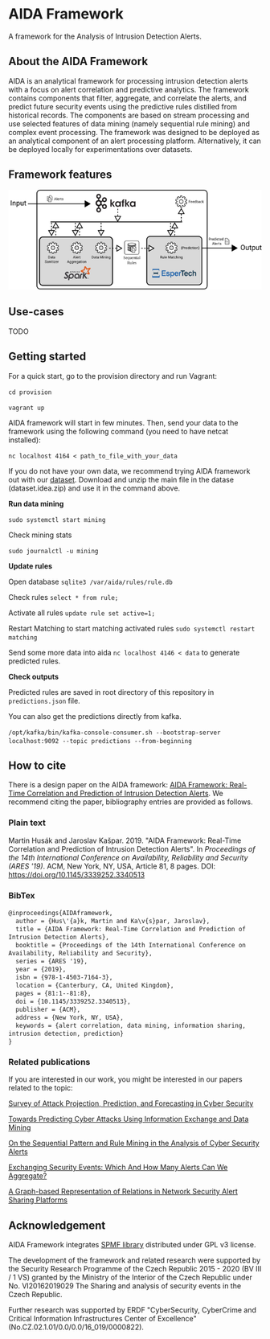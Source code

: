 # AIDA Framework

A framework for the Analysis of Intrusion Detection Alerts.

## About the AIDA Framework

AIDA is an analytical framework for processing intrusion detection alerts with a focus on alert correlation and predictive analytics. The framework contains components that filter, aggregate, and correlate the alerts, and predict future security events using the predictive rules distilled from historical records. The components are based on stream processing and use selected features of data mining (namely sequential rule mining) and complex event processing. The framework was designed to be deployed as an analytical component of an alert processing platform. Alternatively, it can be deployed locally for experimentations over datasets.

## Framework features

![Schema of the AIDA Framework](/aida_schema.png "Schema of the AIDA Framework")

## Use-cases

TODO

## Getting started

For a quick start, go to the provision directory and run Vagrant:

`cd provision`

`vagrant up`

AIDA framework will start in few minutes. Then, send your data to the framework using the following command (you need to have netcat installed):

`nc localhost 4164 < path_to_file_with_your_data`

If you do not have your own data, we recommend trying AIDA framework out with our [dataset](http://dx.doi.org/10.17632/p6tym3fghz.1). Download and unzip the main file in the datase (dataset.idea.zip) and use it in the command above.

**Run data mining**

`sudo systemctl start mining`

Check mining stats

`sudo journalctl -u mining`

**Update rules**

Open database `sqlite3 /var/aida/rules/rule.db`

Check rules `select * from rule;`

Activate all rules `update rule set active=1;`

Restart Matching to start matching activated rules `sudo systemctl restart matching`

Send some more data into aida `nc localhost 4146 < data` to generate predicted rules.

**Check outputs**

Predicted rules are saved in root directory of this repository in `predictions.json` file.

You can also get the predictions directly from kafka.

`/opt/kafka/bin/kafka-console-consumer.sh --bootstrap-server localhost:9092 --topic predictions --from-beginning` 

## How to cite

There is a design paper on the AIDA framework: [AIDA Framework: Real-Time Correlation and Prediction of Intrusion Detection Alerts](http://dx.doi.org/10.1145/3339252.3340513). We recommend citing the paper, bibliography entries are provided as follows.

### Plain text

Martin Husák and Jaroslav Kašpar. 2019. "AIDA Framework: Real-Time Correlation and Prediction of Intrusion Detection Alerts". In *Proceedings of the 14th International Conference on Availability, Reliability and Security (ARES '19)*. ACM, New York, NY, USA, Article 81, 8 pages. DOI: https://doi.org/10.1145/3339252.3340513

### BibTex

    @inproceedings{AIDAframework,
      author = {Hus\'{a}k, Martin and Ka\v{s}par, Jaroslav},
      title = {AIDA Framework: Real-Time Correlation and Prediction of Intrusion Detection Alerts},
      booktitle = {Proceedings of the 14th International Conference on Availability, Reliability and Security},
      series = {ARES '19},
      year = {2019},
      isbn = {978-1-4503-7164-3},
      location = {Canterbury, CA, United Kingdom},
      pages = {81:1--81:8},
      doi = {10.1145/3339252.3340513},
      publisher = {ACM},
      address = {New York, NY, USA},
      keywords = {alert correlation, data mining, information sharing, intrusion detection, prediction}
    }

### Related publications

If you are interested in our work, you might be interested in our papers related to the topic:

[Survey of Attack Projection, Prediction, and Forecasting in Cyber Security](http://dx.doi.org/10.1109/COMST.2018.2871866)

[Towards Predicting Cyber Attacks Using Information Exchange and Data Mining](http://dx.doi.org/10.1109/IWCMC.2018.8450512)

[On the Sequential Pattern and Rule Mining in the Analysis of Cyber Security Alerts](http://dx.doi.org/10.1145/3098954.3098981)

[Exchanging Security Events: Which And How Many Alerts Can We Aggregate?](http://dx.doi.org/10.23919/INM.2017.7987340)

[A Graph-based Representation of Relations in Network Security Alert Sharing Platforms](http://dx.doi.org/10.23919/INM.2017.7987399)

## Acknowledgement

AIDA Framework integrates [SPMF library](http://www.philippe-fournier-viger.com/spmf/) distributed under GPL v3 license.

The development of the framework and related research were supported by the Security Research Programme of the Czech Republic 2015 - 2020 (BV III / 1 VS) granted by the Ministry of the Interior of the Czech Republic under No. VI20162019029 The Sharing and analysis of security events in the Czech Republic.

Further research was supported by ERDF "CyberSecurity, CyberCrime and Critical Information Infrastructures Center of Excellence" (No.CZ.02.1.01/0.0/0.0/16\_019/0000822).
